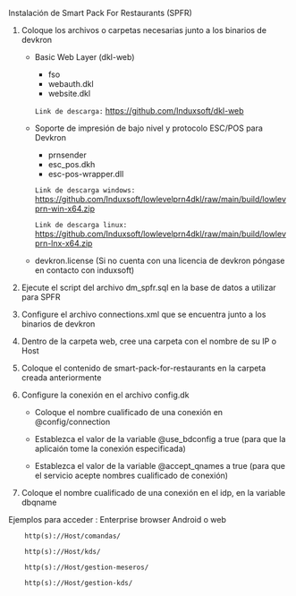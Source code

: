 Instalación de Smart Pack For Restaurants (SPFR)

1. Coloque los archivos o carpetas necesarias junto a los binarios de devkron
	- Basic Web Layer (dkl-web) 
		- fso
		- webauth.dkl
		- website.dkl
		
		```Link de descarga:``` https://github.com/Induxsoft/dkl-web
	- Soporte de impresión de bajo nivel y protocolo ESC/POS para Devkron
		- prnsender
		- esc_pos.dkh
		- esc-pos-wrapper.dll
		
		```Link de descarga windows:``` https://github.com/Induxsoft/lowlevelprn4dkl/raw/main/build/lowlevprn-win-x64.zip
		
		```Link de descarga linux:``` https://github.com/Induxsoft/lowlevelprn4dkl/raw/main/build/lowlevprn-lnx-x64.zip
		
	- devkron.license (Si no cuenta con una licencia de devkron póngase en contacto con induxsoft)

2. Ejecute el script del archivo dm_spfr.sql en la base de datos a utilizar para SPFR

3. Configure el archivo connections.xml que se encuentra junto a los binarios de devkron

4. Dentro de la carpeta web, cree una carpeta con el nombre de su IP o Host

5. Coloque el contenido de smart-pack-for-restaurants en la carpeta creada anteriormente

6. Configure la conexión en el archivo config.dk 

	- Coloque el nombre cualificado de una conexión en @config/connection
	
	- Establezca el valor de la variable @use_bdconfig a true (para que la aplicaión tome la conexión especificada)
	
	- Establezca el valor de la variable @accept_qnames a true (para que el servicio acepte nombres cualificado de conexión)
	
8. Coloque el nombre cualificado de una conexión en el idp, en la variable dbqname 
	
Ejemplos para acceder :
		Enterprise browser Android o web
		
		http(s)://Host/comandas/
		
		http(s)://Host/kds/
		
		http(s)://Host/gestion-meseros/
		
		http(s)://Host/gestion-kds/






